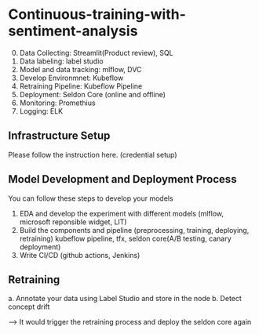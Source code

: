# Continuous-training-with-sentiment-analysis

0. Data Collecting: Streamlit(Product review), SQL
1. Data labeling: label studio
2. Model and data tracking: mlflow, DVC
3. Develop Environmnet: Kubeflow
4. Retraining Pipeline: Kubeflow Pipeline
5. Deployment: Seldon Core (online and offline)
6. Monitoring: Promethius
7. Logging: ELK

## Infrastructure Setup

Please follow the instruction here. (credential setup)

## Model Development and Deployment Process

You can follow these steps to develop your models

1. EDA and develop the experiment with different models (mlflow, microsoft reponsible widget, LIT)
2. Build the components and pipeline (preprocessing, training, deploying, retraining) kubeflow pipeline, tfx, seldon core(A/B testing, canary deployment)
3. Write CI/CD (github actions, Jenkins)

## Retraining 

a. Annotate your data using Label Studio and store in the node
b. Detect concept drift

--> It would trigger the retraining process and deploy the seldon core again
